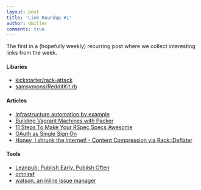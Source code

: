 ```yaml
---
layout: post
title: 'Link Roundup #1'
author: dmiller
comments: true
---
```


The first in a (hopefully weekly) recurring post where we collect interesting links from the week.

<!-- #REST#BEGIN -->

#### Libaries

* [kickstarter/rack-attack](https://github.com/kickstarter/rack-attack)
* [samsymons/RedditKit.rb](https://github.com/samsymons/RedditKit.rb)

#### Articles

* [Infrastructure automation by example](https://practicingruby.com/articles/infrastructure-automation?u=c94a53804e)
* [Building Vagrant Machines with Packer](http://blog.codeship.io/2013/11/07/building-vagrant-machines-with-packer.html)
* [11 Steps To Make Your RSpec Specs Awesome](http://railsadventures.wordpress.com/2013/09/25/11-steps-to-make-your-rspec-specs-awesome/)
* [OAuth as Single Sign On](https://blog.heroku.com/archives/2013/11/14/oauth-sso)
* [Honey, I shrunk the internet! - Content Compression via Rack::Deflater](http://robots.thoughtbot.com/content-compression-with-rack-deflater/)

#### Tools

* [Leanpub: Publish Early, Publish Often](https://leanpub.com/)
* [omniref](http://www.omniref.com/)
* [watson, an inline issue manager](http://goosecode.com/watson/)

<!-- #REST#END -->